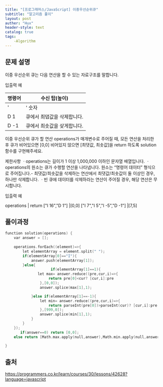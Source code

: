 ```yaml
---
title: "[프로그래머스/JavaScript] 이중우선순위큐"
subtitle: "알고리즘 풀이"
layout: post
auther: "Hux"
header-style: text
catalog: true
tags:
    -Algorithm
---
```



문제 설명
-------
이중 우선순위 큐는 다음 연산을 할 수 있는 자료구조를 말합니다.

입출력 예

명령어                                          |   수신 탑(높이)
--------                                        |   ------
'|' 숫자	    |  큐에 주어진 숫자를 삽입합니다.
D 1 | 큐에서 최댑값을 삭제합니다.
D -1 | 큐에서 최솟값을 샂게합니다.

이중 우선순위 큐가 할 연산 operations가 매개변수로 주어질 때, 모든 연산을 처리한 후 큐가 비어있으면 [0,0] 비어있지 않으면 [최댓값, 최솟값]을 return 하도록 solution 함수를 구현해주세요.

제한사항
ㆍoperations는 길이가 1 이상 1,000,000 이하인 문자열 배열입니다.
ㆍoperations의 원소는 큐가 수행할 연산을 나타냅니다.
원소는 “명령어 데이터” 형식으로 주어집니다.- 최댓값/최솟값을 삭제하는 연산에서 최댓값/최솟값이 둘 이상인 경우, 하나만 삭제합니다.
ㆍ빈 큐에 데이터를 삭제하라는 연산이 주어질 경우, 해당 연산은 무시합니다.


입출력 예

operations                  |    return
["I 16","D 1"]              |[0,0]
["I 7","I 5","I -5","D -1"] |[7,5]

풀이과정
-------

```cpp
function solution(operations) {
    var answer = [];
    
    operations.forEach((element)=>{
        let elementArray = element.split(" ");
        if(elementArray[0]=="I"){
            answer.push(elementArray[1]);
        }else{
                     if(elementArray[1]==1){
               let max= answer.reduce((pre,cur,i)=>{
                    return pre[0]<cur? [cur,i]:pre 
                },[0,0]);
                answer.splice(max[1],1);

            }else if(elementArray[1]==-1){
                let min= answer.reduce((pre,cur,i)=>{
                    return parseInt(pre[0])>parseInt(cur)? [cur,i]:pre 
                },[999,0]);
                answer.splice(min[1],1);
            }
        }
    });
       if(answer==0) return [0,0];
    else return [Math.max.apply(null,answer),Math.min.apply(null,answer)];

}
```







출처
---
https://programmers.co.kr/learn/courses/30/lessons/42628?language=javascript